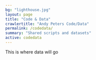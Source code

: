 ```yaml
---
bg: "lighthouse.jpg"
layout: page
title: "Code & Data"
crawlertitle: "Andy Peters Code/Data"
permalink: /codedata/
summary: "Shared scripts and datasets"
active: codedata
---
```


This is where data will go
